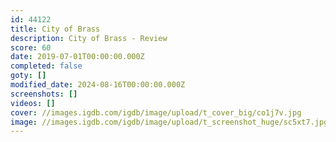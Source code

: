 ```yaml
---
id: 44122
title: City of Brass
description: City of Brass - Review
score: 60
date: 2019-07-01T00:00:00.000Z
completed: false
goty: []
modified_date: 2024-08-16T00:00:00.000Z
screenshots: []
videos: []
cover: //images.igdb.com/igdb/image/upload/t_cover_big/co1j7v.jpg
image: //images.igdb.com/igdb/image/upload/t_screenshot_huge/sc5xt7.jpg
---
```

